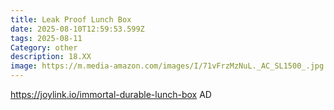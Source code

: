 ```yaml
---
title: Leak Proof Lunch Box
date: 2025-08-10T12:59:53.599Z
tags: 2025-08-11
Category: other
description: 18.XX
image: https://m.media-amazon.com/images/I/71vFrzMzNuL._AC_SL1500_.jpg
---
```

https://joylink.io/immortal-durable-lunch-box   AD